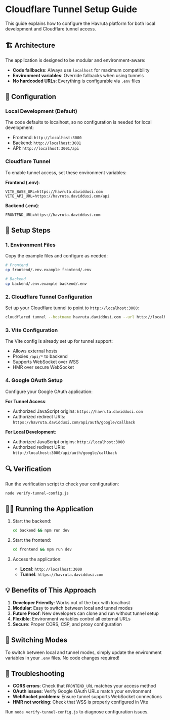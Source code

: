 # Cloudflare Tunnel Setup Guide

This guide explains how to configure the Havruta platform for both local development and Cloudflare tunnel access.

## 🏗️ Architecture

The application is designed to be modular and environment-aware:

- **Code fallbacks**: Always use `localhost` for maximum compatibility
- **Environment variables**: Override fallbacks when using tunnels
- **No hardcoded URLs**: Everything is configurable via `.env` files

## 🔧 Configuration

### Local Development (Default)

The code defaults to localhost, so no configuration is needed for local development:

- Frontend: `http://localhost:3000`
- Backend: `http://localhost:3001`
- API: `http://localhost:3001/api`

### Cloudflare Tunnel

To enable tunnel access, set these environment variables:

**Frontend (.env)**:
```env
VITE_BASE_URL=https://havruta.daviddusi.com
VITE_API_URL=https://havruta.daviddusi.com/api
```

**Backend (.env)**:
```env
FRONTEND_URL=https://havruta.daviddusi.com
```

## 🚀 Setup Steps

### 1. Environment Files

Copy the example files and configure as needed:

```bash
# Frontend
cp frontend/.env.example frontend/.env

# Backend  
cp backend/.env.example backend/.env
```

### 2. Cloudflare Tunnel Configuration

Set up your Cloudflare tunnel to point to `http://localhost:3000`:

```bash
cloudflared tunnel --hostname havruta.daviddusi.com --url http://localhost:3000
```

### 3. Vite Configuration

The Vite config is already set up for tunnel support:

- Allows external hosts
- Proxies `/api/*` to backend
- Supports WebSocket over WSS
- HMR over secure WebSocket

### 4. Google OAuth Setup

Configure your Google OAuth application:

**For Tunnel Access**:
- Authorized JavaScript origins: `https://havruta.daviddusi.com`
- Authorized redirect URIs: `https://havruta.daviddusi.com/api/auth/google/callback`

**For Local Development**:
- Authorized JavaScript origins: `http://localhost:3000`
- Authorized redirect URIs: `http://localhost:3000/api/auth/google/callback`

## 🔍 Verification

Run the verification script to check your configuration:

```bash
node verify-tunnel-config.js
```

## 🏃‍♂️ Running the Application

1. Start the backend:
   ```bash
   cd backend && npm run dev
   ```

2. Start the frontend:
   ```bash
   cd frontend && npm run dev
   ```

3. Access the application:
   - **Local**: `http://localhost:3000`
   - **Tunnel**: `https://havruta.daviddusi.com`

## 💡 Benefits of This Approach

1. **Developer Friendly**: Works out of the box with localhost
2. **Modular**: Easy to switch between local and tunnel modes
3. **Future Proof**: New developers can clone and run without tunnel setup
4. **Flexible**: Environment variables control all external URLs
5. **Secure**: Proper CORS, CSP, and proxy configuration

## 🔄 Switching Modes

To switch between local and tunnel modes, simply update the environment variables in your `.env` files. No code changes required!

## 🐛 Troubleshooting

- **CORS errors**: Check that `FRONTEND_URL` matches your access method
- **OAuth issues**: Verify Google OAuth URLs match your environment
- **WebSocket problems**: Ensure tunnel supports WebSocket connections
- **HMR not working**: Check that WSS is properly configured in Vite

Run `node verify-tunnel-config.js` to diagnose configuration issues.